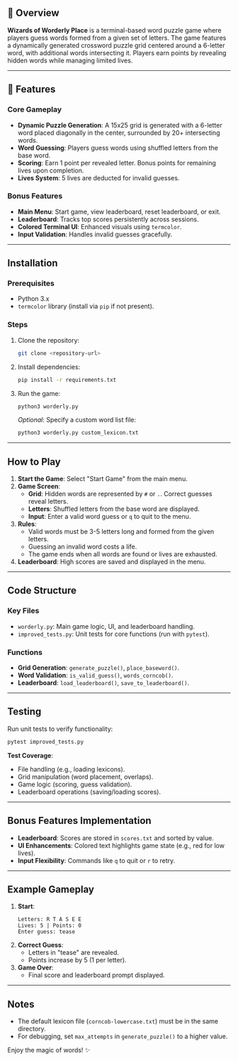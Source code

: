 ## 👀 Overview
**Wizards of Worderly Place** is a terminal-based word puzzle game where players guess words formed from a given set of letters. The game features a dynamically generated crossword puzzle grid centered around a 6-letter word, with additional words intersecting it. Players earn points by revealing hidden words while managing limited lives.

---

## 👀 Features
### Core Gameplay
- **Dynamic Puzzle Generation**: A 15x25 grid is generated with a 6-letter word placed diagonally in the center, surrounded by 20+ intersecting words.
- **Word Guessing**: Players guess words using shuffled letters from the base word.
- **Scoring**: Earn 1 point per revealed letter. Bonus points for remaining lives upon completion.
- **Lives System**: 5 lives are deducted for invalid guesses.

### Bonus Features
- **Main Menu**: Start game, view leaderboard, reset leaderboard, or exit.
- **Leaderboard**: Tracks top scores persistently across sessions.
- **Colored Terminal UI**: Enhanced visuals using `termcolor`.
- **Input Validation**: Handles invalid guesses gracefully.

---

## Installation
### Prerequisites
- Python 3.x
- `termcolor` library (install via `pip` if not present).

### Steps
1. Clone the repository:
   ```bash
   git clone <repository-url>
   ```
2. Install dependencies:
   ```bash
   pip install -r requirements.txt
   ```
3. Run the game:
   ```bash
   python3 worderly.py
   ```
   *Optional*: Specify a custom word list file:
   ```bash
   python3 worderly.py custom_lexicon.txt
   ```

---

## How to Play
1. **Start the Game**: Select "Start Game" from the main menu.
2. **Game Screen**:
   - **Grid**: Hidden words are represented by `#` or `.`. Correct guesses reveal letters.
   - **Letters**: Shuffled letters from the base word are displayed.
   - **Input**: Enter a valid word guess or `q` to quit to the menu.
3. **Rules**:
   - Valid words must be 3-5 letters long and formed from the given letters.
   - Guessing an invalid word costs a life.
   - The game ends when all words are found or lives are exhausted.
4. **Leaderboard**: High scores are saved and displayed in the menu.

---

## Code Structure
### Key Files
- `worderly.py`: Main game logic, UI, and leaderboard handling.
- `improved_tests.py`: Unit tests for core functions (run with `pytest`).

### Functions
- **Grid Generation**: `generate_puzzle()`, `place_baseword()`.
- **Word Validation**: `is_valid_guess()`, `words_corncob()`.
- **Leaderboard**: `load_leaderboard()`, `save_to_leaderboard()`.

---

## Testing
Run unit tests to verify functionality:
```bash
pytest improved_tests.py
```
**Test Coverage**:
- File handling (e.g., loading lexicons).
- Grid manipulation (word placement, overlaps).
- Game logic (scoring, guess validation).
- Leaderboard operations (saving/loading scores).

---

## Bonus Features Implementation
- **Leaderboard**: Scores are stored in `scores.txt` and sorted by value.
- **UI Enhancements**: Colored text highlights game state (e.g., red for low lives).
- **Input Flexibility**: Commands like `q` to quit or `r` to retry.

---

## Example Gameplay
1. **Start**:
   ```
   Letters: R T A S E E
   Lives: 5 | Points: 0
   Enter guess: tease
   ```
2. **Correct Guess**:
   - Letters in "tease" are revealed.
   - Points increase by 5 (1 per letter).
3. **Game Over**:
   - Final score and leaderboard prompt displayed.

---

## Notes
- The default lexicon file (`corncob-lowercase.txt`) must be in the same directory.
- For debugging, set `max_attempts` in `generate_puzzle()` to a higher value.

Enjoy the magic of words! ✨
